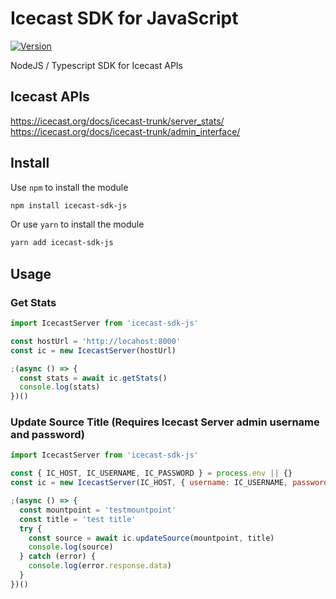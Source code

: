 # Icecast SDK for JavaScript
[![Version](https://img.shields.io/npm/v/icecast-sdk-js.svg)](https://www.npmjs.org/package/icecast-sdk-js)

NodeJS / Typescript SDK for Icecast APIs

## Icecast APIs
https://icecast.org/docs/icecast-trunk/server_stats/ \
https://icecast.org/docs/icecast-trunk/admin_interface/

## Install
Use `npm` to install the module
```bash
npm install icecast-sdk-js
```
Or use `yarn` to install the module
```bash
yarn add icecast-sdk-js
```

## Usage
### Get Stats
```javascript
import IcecastServer from 'icecast-sdk-js'

const hostUrl = 'http://locahost:8000'
const ic = new IcecastServer(hostUrl)

;(async () => {
  const stats = await ic.getStats()
  console.log(stats)
})()
```
  
### Update Source Title (Requires Icecast Server admin username and password)
```javascript
import IcecastServer from 'icecast-sdk-js'

const { IC_HOST, IC_USERNAME, IC_PASSWORD } = process.env || {}
const ic = new IcecastServer(IC_HOST, { username: IC_USERNAME, password: IC_PASSWORD })

;(async () => {
  const mountpoint = 'testmountpoint'
  const title = 'test title'
  try {
    const source = await ic.updateSource(mountpoint, title)
    console.log(source)
  } catch (error) {
    console.log(error.response.data)
  }
})()
```
